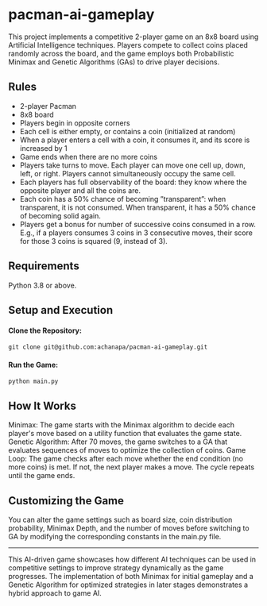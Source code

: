 # pacman-ai-gameplay
This project implements a competitive 2-player game on an 8x8 board using Artificial Intelligence techniques. Players compete to collect coins placed randomly across the board, and the game employs both Probabilistic Minimax and Genetic Algorithms (GAs) to drive player decisions.

## Rules
- 2-player Pacman
- 8x8 board
- Players begin in opposite corners
- Each cell is either empty, or contains a coin (initialized at random)
- When a player enters a cell with a coin, it consumes it, and its score is increased by 1
- Game ends when there are no more coins
- Players take turns to move. Each player can move one cell up, down, left, or right. Players cannot simultaneously occupy the same cell.
- Each players has full observability of the board: they know where the opposite player and all the coins are.
- Each coin has a 50% chance of becoming ”transparent”: when transparent, it is not consumed. When transparent, it has a 50% chance of becoming solid again.
- Players get a bonus for number of successive coins consumed in a row. E.g., if a players consumes 3 coins in 3 consecutive moves, their score for those 3 coins is squared (9, instead of 3).

## Requirements
Python 3.8 or above.

## Setup and Execution
#### Clone the Repository:
```git clone git@github.com:achanapa/pacman-ai-gameplay.git```
#### Run the Game:
```python main.py```

## How It Works
Minimax: The game starts with the Minimax algorithm to decide each player's move based on a utility function that evaluates the game state.
Genetic Algorithm: After 70 moves, the game switches to a GA that evaluates sequences of moves to optimize the collection of coins.
Game Loop: The game checks after each move whether the end condition (no more coins) is met. If not, the next player makes a move. The cycle repeats until the game ends.

## Customizing the Game
You can alter the game settings such as board size, coin distribution probability, Minimax Depth, and the number of moves before switching to GA by modifying the corresponding constants in the main.py file.

-------
This AI-driven game showcases how different AI techniques can be used in competitive settings to improve strategy dynamically as the game progresses. The implementation of both Minimax for initial gameplay and a Genetic Algorithm for optimized strategies in later stages demonstrates a hybrid approach to game AI.
